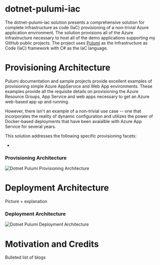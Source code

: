 # dotnet-pulumi-iac

The dotnet-pulumi-iac solution presents a comprehensive solution for complete infrastructure as code (IaC) provisioning of a non-trivial Azure application environment. The solution provisions all of the Azure infrastructure necessary to host all of the demo applications supporting my GitHub public projects. The project uses [Pulumi](https://www.pulumi.com/) as the Infrastructure as Code (IaC) framework with C# as the IaC language.

# Provisioning Architecture

Pulumi documentation and sample projects provide excellent examples of provisioning simple Azure AppService and Web App environments. These examples provide all the requisite details on provisioning the Azure Resource Groups, App Service and web apps necessary to get an Azure web-based app up and running.

However, there isn't an example of a non-trivial use case -- one that incorporates the reality of dynamic configuration and utilizes the power of Docker-based deployments that have been avaialble with Azure App Service for several years.

This solution addresses the following specific provisioning facets:

* 


### Provisioning Architecture
![Dotnet Pulumi Provisioning Architecture](https://s3.amazonaws.com/s3.beckshome.com/20220620-dotnet-pulumi-iac-provision.png)

# Deployment Architecture

Picture + explanation

### Deployment Architecture
![Dotnet Pulumi Deployment Architecture](https://s3.amazonaws.com/s3.beckshome.com/20220620-dotnet-pulumi-iac-deploy.png)

# Motivation and Credits 

Bulleted list of blogs